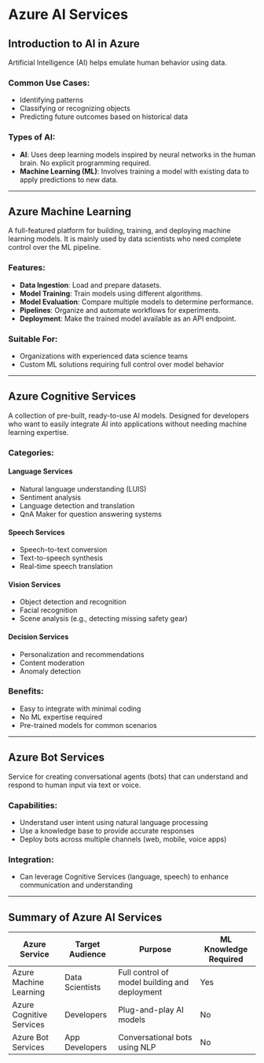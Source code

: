 # Azure AI Services 

## Introduction to AI in Azure

Artificial Intelligence (AI) helps emulate human behavior using data.

### Common Use Cases:
- Identifying patterns
- Classifying or recognizing objects
- Predicting future outcomes based on historical data

### Types of AI:
- **AI**: Uses deep learning models inspired by neural networks in the human brain. No explicit programming required.
- **Machine Learning (ML)**: Involves training a model with existing data to apply predictions to new data.

---

## Azure Machine Learning

A full-featured platform for building, training, and deploying machine learning models. It is mainly used by data scientists who need complete control over the ML pipeline.

### Features:
- **Data Ingestion**: Load and prepare datasets.
- **Model Training**: Train models using different algorithms.
- **Model Evaluation**: Compare multiple models to determine performance.
- **Pipelines**: Organize and automate workflows for experiments.
- **Deployment**: Make the trained model available as an API endpoint.

### Suitable For:
- Organizations with experienced data science teams
- Custom ML solutions requiring full control over model behavior

---

## Azure Cognitive Services

A collection of pre-built, ready-to-use AI models. Designed for developers who want to easily integrate AI into applications without needing machine learning expertise.

### Categories:

#### Language Services
- Natural language understanding (LUIS)
- Sentiment analysis
- Language detection and translation
- QnA Maker for question answering systems

#### Speech Services
- Speech-to-text conversion
- Text-to-speech synthesis
- Real-time speech translation

#### Vision Services
- Object detection and recognition
- Facial recognition
- Scene analysis (e.g., detecting missing safety gear)

#### Decision Services
- Personalization and recommendations
- Content moderation
- Anomaly detection

### Benefits:
- Easy to integrate with minimal coding
- No ML expertise required
- Pre-trained models for common scenarios

---

## Azure Bot Services

Service for creating conversational agents (bots) that can understand and respond to human input via text or voice.

### Capabilities:
- Understand user intent using natural language processing
- Use a knowledge base to provide accurate responses
- Deploy bots across multiple channels (web, mobile, voice apps)

### Integration:
- Can leverage Cognitive Services (language, speech) to enhance communication and understanding

---

## Summary of Azure AI Services

| Azure Service              | Target Audience     | Purpose                                       | ML Knowledge Required |
|---------------------------|---------------------|-----------------------------------------------|------------------------|
| Azure Machine Learning    | Data Scientists     | Full control of model building and deployment | Yes                    |
| Azure Cognitive Services  | Developers          | Plug-and-play AI models                       | No                     |
| Azure Bot Services        | App Developers      | Conversational bots using NLP                 | No                     |
